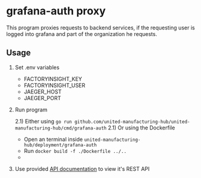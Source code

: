 # grafana-auth proxy
This program proxies requests to backend services,
if the requesting user is logged into grafana and part of the organization he requests.

## Usage

1) Set .env variables
    - FACTORYINSIGHT_KEY
    - FACTORYINSIGHT_USER
    - JAEGER_HOST
    - JAEGER_PORT

2) Run program
   
   2.1) Either using ```go run github.com/united-manufacturing-hub/united-manufacturing-hub/cmd/grafana-auth```
   2.1) Or using the Dockerfile
      - Open an terminal inside ```united-manufacturing-hub/deployment/grafana-auth```
      - Run ```docker build -f ./Dockerfile ../..```
      - 
3) Use provided [API documentation](grafana-proxy.yml) to view it's REST API
